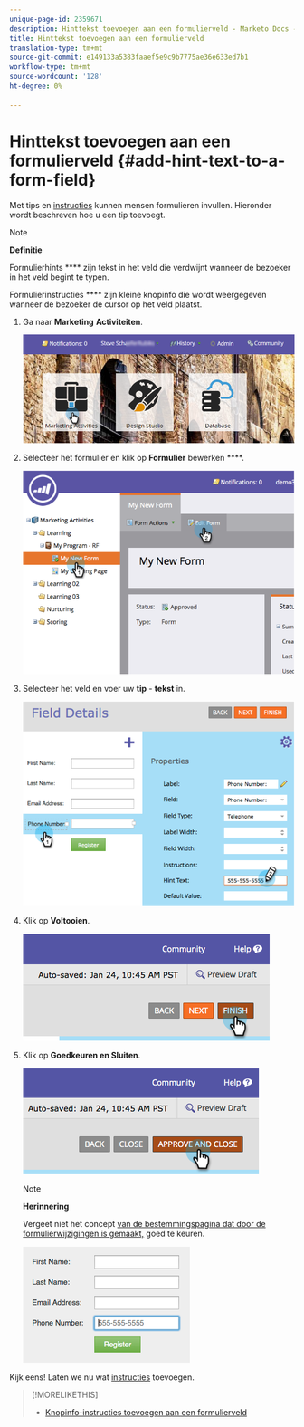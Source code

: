 ```yaml
---
unique-page-id: 2359671
description: Hinttekst toevoegen aan een formulierveld - Marketo Docs - Productdocumentatie
title: Hinttekst toevoegen aan een formulierveld
translation-type: tm+mt
source-git-commit: e149133a5383faaef5e9c9b7775ae36e633ed7b1
workflow-type: tm+mt
source-wordcount: '128'
ht-degree: 0%

---
```



# Hinttekst toevoegen aan een formulierveld {#add-hint-text-to-a-form-field}

Met tips en [instructies](add-tooltip-instructions-to-a-form-field.md) kunnen mensen formulieren invullen. Hieronder wordt beschreven hoe u een tip toevoegt.

>[!NOTE]
>
>**Definitie**
>
>Formulierhints **** zijn tekst in het veld die verdwijnt wanneer de bezoeker in het veld begint te typen.
>
>Formulierinstructies **** zijn kleine knopinfo die wordt weergegeven wanneer de bezoeker de cursor op het veld plaatst.

1. Ga naar **Marketing** **Activiteiten**.

   ![](assets/login-marketing-activities-5.png)

1. Selecteer het formulier en klik op **Formulier** bewerken ****.

   ![](assets/image2014-9-15-13-3a54-3a6.png)

1. Selecteer het veld en voer uw **tip** - **tekst** in.

   ![](assets/image2014-9-15-13-3a53-3a58.png)

1. Klik op **Voltooien**.

   ![](assets/image2014-9-15-13-3a53-3a36.png)

1. Klik op **Goedkeuren en Sluiten**.

   ![](assets/image2014-9-15-13-3a53-3a29.png)

   >[!NOTE]
   >
   >**Herinnering**
   >
   >
   >Vergeet niet het concept [van de bestemmingspagina dat door de formulierwijzigingen is gemaakt,](../../../../product-docs/demand-generation/landing-pages/understanding-landing-pages/approve-unapprove-or-delete-a-landing-page.md) goed te keuren.

   ![](assets/image2014-9-15-13-3a53-3a23.png)

Kijk eens! Laten we nu wat [instructies](add-tooltip-instructions-to-a-form-field.md) toevoegen.

>[!MORELIKETHIS]
>
>* [Knopinfo-instructies toevoegen aan een formulierveld](add-tooltip-instructions-to-a-form-field.md)

>



